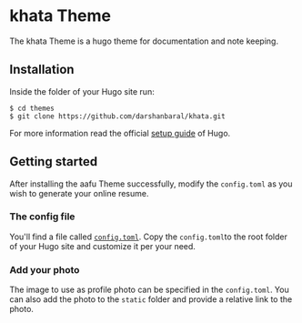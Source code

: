 # khata Theme

The khata Theme is a hugo theme for documentation and note keeping.

## Installation

Inside the folder of your Hugo site run:

    $ cd themes
    $ git clone https://github.com/darshanbaral/khata.git

For more information read the official [setup guide](//gohugo.io/overview/installing/) of Hugo.

## Getting started

After installing the aafu Theme successfully, modify the `config.toml` as you wish to generate your online resume.

### The config file

You'll find a file called [`config.toml`](//github.com/darshanbaral/khata/blob/master/exampleSite/config.toml). Copy the `config.toml`to the root folder of your Hugo site and customize it per your need.

### Add your photo

The image to use as profile photo can be specified in the `config.toml`. You can also add the photo to the `static` folder and provide a relative link to the photo.
